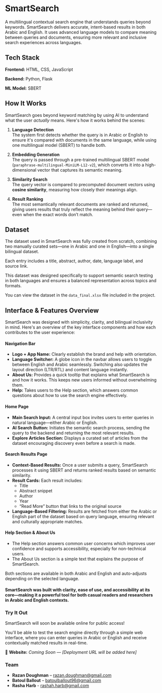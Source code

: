 # **SmartSearch**

A multilingual contextual search engine that understands queries beyond keywords. SmartSearch delivers accurate, intent-based results in both Arabic and English.
It uses advanced language models to compare meaning between queries and documents, ensuring more relevant and inclusive search experiences across languages.


## **Tech Stack**

**Frontend:** HTML, CSS, JavaScript  

**Backend:** Python, Flask

**ML Model:** SBERT


## **How It Works**

SmartSearch goes beyond keyword matching by using AI to understand what the user *actually* means. Here's how it works behind the scenes:

1. **Language Detection**  
   The system first detects whether the query is in Arabic or English to ensure it's compared with documents in the same language, while using one multilingual model (SBERT) to handle both.

2. **Embedding Generation**  
   The query is passed through a pre-trained multilingual SBERT model (`paraphrase-multilingual-MiniLM-L12-v2`), which converts it into a high-dimensional vector that captures its semantic meaning.

3. **Similarity Search**  
   The query vector is compared to precomputed document vectors using **cosine similarity**, measuring how closely their meanings align.

4. **Result Ranking**  
The most semantically relevant documents are ranked and returned, giving users results that truly reflect the meaning behind their query—even when the exact words don’t match.

## **Dataset**

The dataset used in SmartSearch was fully created from scratch, combining two manually curated sets—one in Arabic and one in English—into a single bilingual dataset.

Each entry includes a title, abstract, author, date, language label, and source link.

This dataset was designed specifically to support semantic search testing in both languages and ensures a balanced representation across topics and formats.

You can view the dataset in the `data_final.xlsx` file included in the project.

## **Interface & Features Overview**

SmartSearch was designed with simplicity, clarity, and bilingual inclusivity in mind. Here's an overview of the key interface components and how each contributes to the user experience:


#### Navigation Bar

- **Logo + App Name:** Clearly establish the brand and help with orientation.
- **Language Switcher:** A globe icon in the navbar allows users to toggle between English and Arabic seamlessly. Switching also updates the layout direction (LTR/RTL) and content language instantly.
- **About Us:** Provides a quick tooltip that explains what SmartSearch is and how it works. This keeps new users informed without overwhelming them.
- **Help:** Takes users to the Help section, which answers common questions about how to use the search engine effectively.

#### Home Page

- **Main Search Input:** A central input box invites users to enter queries in natural language—either Arabic or English.
- **AI Search Button:** Initiates the semantic search process, sending the query to the backend and returning the most relevant results.
- **Explore Articles Section:** Displays a curated set of articles from the dataset encouraging discovery even before a search is made.

#### Search Results Page

- **Context-Based Results:** Once a user submits a query, SmartSearch processes it using SBERT and returns ranked results based on semantic similarity.
- **Result Cards:** Each result includes:
  - Title
  - Abstract snippet
  - Author  
  - Year    
  - “Read More” button that links to the original source
- **Language-Based Filtering:** Results are fetched from either the Arabic or English part of the dataset based on query language, ensuring relevant and culturally appropriate matches.

#### Help Section & About Us

- The Help section answers common user concerns which improves user confidence and supports accessibility, especially for non-technical users.
- The About Us section is a simple text that explains the purpose of SmartSearch.

Both sections are available in both Arabic and English and auto-adjusts depending on the selected language.

#### SmartSearch was built with clarity, ease of use, and accessibility at its core—making it a powerful tool for both casual readers and researchers in Arabic and English contexts.


### **Try It Out**

SmartSearch will soon be available online for public access!

You'll be able to test the search engine directly through a simple web interface, where you can enter queries in Arabic or English and receive contextually matched results in real-time.

🔗 **Website:** *Coming Soon — [Deployment URL will be added here]*  

### Team

- **Razan Doughman** –  razan.doughman@gmail.com
- **Batoul Ballout** – batoulballout96@gmail.com
- **Rasha Harb** - rashah.harb@gmail.com


